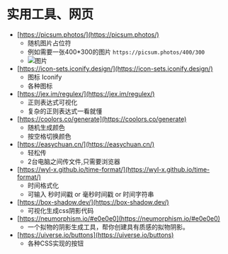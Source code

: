 # 实用工具、网页

- [https://picsum.photos/](https://picsum.photos/)
    - 随机图片占位符
    - 例如需要一张400*300的图片 `https://picsum.photos/400/300`
    - ![图片](https://picsum.photos/400/300)
- [https://icon-sets.iconify.design/](https://icon-sets.iconify.design/)
    - 图标 Iconify
    - 各种图标
- [https://jex.im/regulex/](https://jex.im/regulex/)
    - 正则表达式可视化
    - 复杂的正则表达式一看就懂
- [https://coolors.co/generate](https://coolors.co/generate)
    - 随机生成颜色
    - 按空格切换颜色
- [https://easychuan.cn/](https://easychuan.cn/)
    - 轻松传
    - 2台电脑之间传文件,只需要浏览器
- [https://wyl-x.github.io/time-format/](https://wyl-x.github.io/time-format/)
    - 时间格式化
    - 可输入 秒时间戳 or 毫秒时间戳 or 时间字符串
- [https://box-shadow.dev/](https://box-shadow.dev/)
    - 可视化生成css阴影代码
- [https://neumorphism.io/#e0e0e0](https://neumorphism.io/#e0e0e0)
    - 一个拟物的阴影生成工具，帮你创建具有质感的拟物阴影。
- [https://uiverse.io/buttons](https://uiverse.io/buttons)
    - 各种CSS实现的按钮